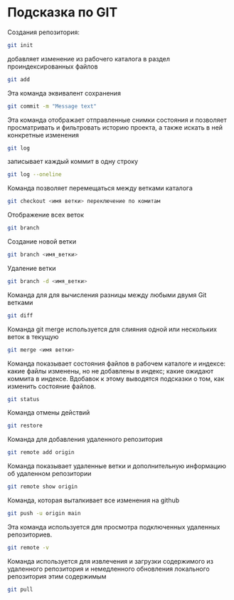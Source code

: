 # Подсказка по GIT

Создания репозитория:
````sh
git init
````
добавляет изменение из рабочего каталога в раздел проиндексированных файлов
````sh
git add
````
Эта команда эквивалент сохранения
````sh
git commit -m "Message text"
````
Эта команда отображает отправленные снимки состояния и позволяет просматривать и фильтровать историю проекта, а также искать в ней конкретные изменения
````sh
git log
````
 записывает каждый коммит в одну строку
 ````sh
git log --oneline
````
Команда позволяет перемещаться между ветками каталога
````sh
git checkout <имя ветки> переключение по комитам
````

Отображение всех веток
```sh
git branch
```

Создание новой ветки
```sh
git branch <имя_ветки>
```

Удаление ветки
```sh
git branch -d <имя_ветки>
```

Команда для  для вычисления разницы между любыми двумя Git ветками
```sh
git diff
```
 Команда git merge используется для слияния одной или нескольких веток в текущую
 ```sh
 git merge <имя ветки>
 ```
Команда  показывает состояния файлов в рабочем каталоге и индексе: какие файлы изменены, но не добавлены в индекс; какие ожидают коммита в индексе. Вдобавок к этому выводятся подсказки о том, как изменить состояние файлов.
```sh
git status
```
Команда отмены действий
```sh
git restore
```

Команда для добавления удаленного репозитория
```sh
git remote add origin
```
Команда показывает удаленные ветки и дополнительную информацию об удаленном репозитории
```sh
git remote show origin
```
Команда, которая выталкивает все изменения на github
```sh
git push -u origin main
```
Эта команда используется для просмотра подключенных удаленных репозиториев.
```sh
git remote -v
```
Команда используется для извлечения и загрузки содержимого из удаленного репозитория и немедленного обновления локального репозитория этим содержимым
```sh
git pull
```